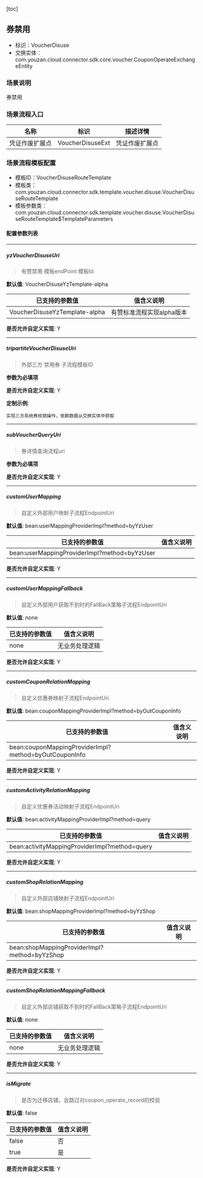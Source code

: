 [toc]

## 券禁用
- 标识：VoucherDisuse
- 交换实体：com.youzan.cloud.connector.sdk.core.voucher.CouponOperateExchangeEntity
### 场景说明
券禁用
### 场景流程入口

名称 | 标识 | 描述详情
---|---|---
凭证作废扩展点 | VoucherDisuseExt | 凭证作废扩展点

### 场景流程模板配置
- 模板ID：VoucherDisuseRouteTemplate
- 模板类：com.youzan.cloud.connector.sdk.template.voucher.disuse.VoucherDisuseRouteTemplate
- 模板参数类：com.youzan.cloud.connector.sdk.template.voucher.disuse.VoucherDisuseRouteTemplate$TemplateParameters

#### 配置参数列表

---
##### yzVoucherDisuseUri
> 有赞禁用 模板endPoint 模板Id

**默认值**: VoucherDisuseYzTemplate-alpha

已支持的参数值 | 值含义说明
---|---
VoucherDisuseYzTemplate-alpha | 有赞标准流程实现alpha版本

**是否允许自定义实现**: Y

---
##### tripartiteVoucherDisuseUri
> 外部三方 禁用券 子流程模板ID

**参数为必填项**


**是否允许自定义实现**: Y


**定制示例**:
```
实现三方系统券核销操作，依赖数据从交换实体中获取
```
---
##### subVoucherQueryUri
> 券详情查询流程uri

**参数为必填项**


**是否允许自定义实现**: Y

---
##### customUserMapping
> 自定义外部用户映射子流程EndpointUri

**默认值**: bean:userMappingProviderImpl?method=byYzUser

已支持的参数值 | 值含义说明
---|---
bean:userMappingProviderImpl?method=byYzUser | 

**是否允许自定义实现**: Y

---
##### customUserMappingFallback
> 自定义外部用户获取不到时的FallBack策略子流程EndpointUri

**默认值**: none

已支持的参数值 | 值含义说明
---|---
none | 无业务处理逻辑

**是否允许自定义实现**: Y

---
##### customCouponRelationMapping
> 自定义优惠券映射子流程EndpointUri

**默认值**: bean:couponMappingProviderImpl?method=byOutCouponInfo

已支持的参数值 | 值含义说明
---|---
bean:couponMappingProviderImpl?method=byOutCouponInfo | 

**是否允许自定义实现**: Y

---
##### customActivityRelationMapping
> 自定义优惠券活动映射子流程EndpointUri

**默认值**: bean:activityMappingProviderImpl?method=query

已支持的参数值 | 值含义说明
---|---
bean:activityMappingProviderImpl?method=query | 

**是否允许自定义实现**: Y

---
##### customShopRelationMapping
> 自定义外部店铺映射子流程EndpointUri

**默认值**: bean:shopMappingProviderImpl?method=byYzShop

已支持的参数值 | 值含义说明
---|---
bean:shopMappingProviderImpl?method=byYzShop | 

**是否允许自定义实现**: Y

---
##### customShopRelationMappingFallback
> 自定义外部店铺获取不到时的FallBack策略子流程EndpointUri

**默认值**: none

已支持的参数值 | 值含义说明
---|---
none | 无业务处理逻辑

**是否允许自定义实现**: Y

---
##### isMigrate
> 是否为迁移店铺，会跳过对coupon_operate_record的校验

**默认值**: false

已支持的参数值 | 值含义说明
---|---
false | 否
true | 是

**是否允许自定义实现**: Y


